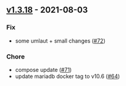 ## [v1.3.18](v1.3.18) - 2021-08-03
### Fix
- some umlaut + small changes ([#72](https://github.com/splattner/myvbc/pull/72))

### Chore
- compose update ([#71](https://github.com/splattner/myvbc/pull/71))
- update mariadb docker tag to v10.6 ([#64](https://github.com/splattner/myvbc/pull/64))



